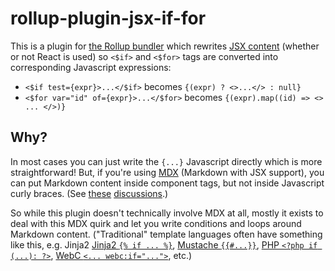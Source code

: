 # rollup-plugin-jsx-if-for
This is a plugin for [the Rollup bundler](https://rollupjs.org) which rewrites
[JSX content](https://react.dev/learn/writing-markup-with-jsx) (whether or not
React is used) so `<$if>` and `<$for>` tags are converted into corresponding
Javascript expressions:

- `<$if test={expr}>...</$if>` becomes `{(expr) ? <>...</> : null}`
- `<$for var="id" of={expr}>...</$for>` becomes `{(expr).map((id) => <> ... </>)}`

## Why?

In most cases you can just write the `{...}` Javascript directly which is
more straightforward! But, if you're using [MDX](https://mdxjs.com/) (Markdown with
JSX support), you can put Markdown content inside component tags, but not inside
Javascript curly braces. (See [these](https://github.com/orgs/mdx-js/discussions/2581)
[discussions](https://github.com/orgs/mdx-js/discussions/2276).)

So while this plugin doesn't technically involve MDX at all, mostly it exists to
deal with this MDX quirk and let you write conditions and loops around Markdown content.
("Traditional" template languages often have something like this, e.g. Jinja2
[Jinja2 `{% if ... %}`](https://jinja.palletsprojects.com/en/stable/templates/#tests),
[Mustache `{{#...}}`](https://mustache.github.io/mustache.5.html),
[PHP `<?php if (...): ?>`](https://www.php.net/control-structures.alternative-syntax),
[WebC `<... webc:if="...">`](https://www.11ty.dev/docs/languages/webc/#webc-if), etc.)
